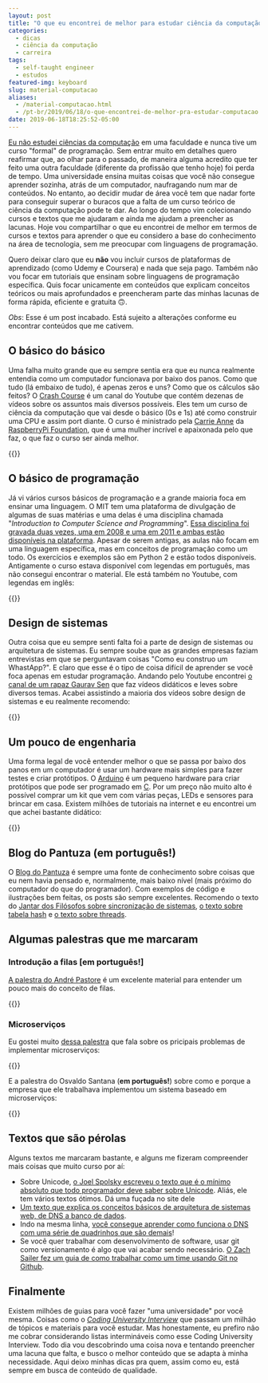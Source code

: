 ```yaml
---
layout: post
title: "O que eu encontrei de melhor para estudar ciência da computação"
categories:
  - dicas
  - ciência da computação
  - carreira 
tags:
  - self-taught engineer
  - estudos
featured-img: keyboard
slug: material-computacao
aliases: 
  - /material-computacao.html
  - /pt-br/2019/06/18/o-que-encontrei-de-melhor-pra-estudar-computacao.html
date: 2019-06-18T18:25:52-05:00
---
```


[Eu não estudei ciências da computação](https://leportella.com/pt-br/2016/03/13/de-oceanografa-para-programadora.html) em uma faculdade e nunca tive um curso "formal" de programação. Sem entrar muito em detalhes quero reafirmar que, ao olhar para o passado, de maneira alguma acredito que ter feito uma outra faculdade (diferente da profissão que tenho hoje) foi perda de tempo. <!--more--> Uma universidade ensina muitas coisas que você não consegue aprender sozinha, atrás de um computador, naufragando num mar de conteúdos. No entanto, ao decidir mudar de área você tem que nadar forte para conseguir superar o buracos que a falta de um curso teórico de ciência da computação pode te dar. Ao longo do tempo vim colecionando cursos e textos que me ajudaram e ainda me ajudam a preencher as lacunas. Hoje vou compartilhar o que eu encontrei de melhor em termos de cursos e textos para aprender o que eu considero a base do conhecimento na área de tecnologia, sem me preocupar com linguagens de programação. 

Quero deixar claro que eu **não** vou incluir cursos de plataformas de aprendizado (como Udemy e Coursera) e nada que seja pago. Também não vou focar em tutoriais que ensinam sobre linguagens de programação específica. Quis focar unicamente em conteúdos que explicam conceitos teóricos ou mais aprofundados e preencheram parte das minhas lacunas de forma rápida, eficiente e gratuita 🙃.

*Obs*: Esse é um post incabado. Está sujeito a alterações conforme eu encontrar conteúdos que me cativem.

## O básico do básico

Uma falha muito grande que eu sempre sentia era que eu nunca realmente entendia como um computador funcionava por baixo dos panos. Como que tudo (lá embaixo de tudo), é apenas zeros e uns? Como que os cálculos são feitos? O [Crash Course](https://www.youtube.com/user/crashcourse) é um canal do Youtube que contém dezenas de vídeos sobre os assuntos mais diversos possíveis. Eles tem um curso de ciência da computação que vai desde o básico (0s e 1s) até como construir uma CPU e assim port diante. O curso é ministrado pela [Carrie Anne](https://medium.com/r/?url=https%3A%2F%2Ftwitter.com%2FMissPhilbin) da [RaspberryPi Foundation](https://medium.com/r/?url=https%3A%2F%2Fwww.raspberrypi.org%2F), que é uma mulher incrível e apaixonada pelo que faz, o que faz o curso ser ainda melhor.

{{<youtube tpIctyqH29Q>}}


## O básico de programação

Já vi vários cursos básicos de programação e a grande maioria foca em ensinar uma linguagem. O MIT tem uma plataforma de divulgação de algumas de suas matérias e uma delas é uma disciplina chamada "*Introduction to Computer Science and Programming*". [Essa disciplina foi gravada duas vezes, uma em 2008 e uma em 2011 e ambas estão disponíveis na plataforma](https://medium.com/r/?url=https%3A%2F%2Focw.mit.edu%2Fcourses%2Felectrical-engineering-and-computer-science%2F6-00sc-introduction-to-computer-science-and-programming-spring-2011%2F). Apesar de serem antigas, as aulas não focam em uma linguagem específica, mas em conceitos de programação como um todo. Os exercícios e exemplos são em Python 2 e estão todos disponíveis. Antigamente o curso estava disponível com legendas em português, mas não consegui encontrar o material. Ele está também no Youtube, com legendas em inglês:

{{<youtube k6U-i4gXkLM>}}

## Design de sistemas

Outra coisa que eu sempre senti falta foi a parte de design de sistemas ou arquitetura de sistemas. Eu sempre soube que as grandes empresas faziam entrevistas em que se perguntavam coisas "Como eu construo um WhastApp?". E claro que esse é o tipo de coisa difícil de aprender se você foca apenas em estudar programação. Andando pelo Youtube encontrei [o canal de um rapaz Gaurav Sen](https://www.youtube.com/channel/UCRPMAqdtSgd0Ipeef7iFsKw) que faz vídeos didáticos e leves sobre diversos temas. Acabei assistindo a maioria dos vídeos sobre design de sistemas e eu realmente recomendo:

{{<youtube quLrc3PbuIw>}}

## Um pouco de engenharia
Uma forma legal de você entender melhor o que se passa por baixo dos panos em um computador é usar um hardware mais simples para fazer testes e criar protótipos. O [Arduino](https://medium.com/r/?url=https%3A%2F%2Fwww.arduino.cc%2F) é um pequeno hardware para criar protótipos que pode ser programado em [C](https://medium.com/r/?url=https%3A%2F%2Fen.wikipedia.org%2Fwiki%2FC_%28programming_language%29). Por um preço não muito alto é possível comprar um kit que vem com várias peças, LEDs e sensores para brincar em casa. Existem milhões de tutoriais na internet e eu encontrei um que achei bastante didático:

{{<youtube d8_xXNcGYgo>}}


## Blog do Pantuza (em português!)

O [Blog do Pantuza](https://medium.com/r/?url=https%3A%2F%2Fblog.pantuza.com%2Fartigos%2F) é sempre uma fonte de conhecimento sobre coisas que eu nem havia pensado e, normalmente, mais baixo nível (mais próximo do computador do que do programador). Com exemplos de código e ilustrações bem feitas, os posts são sempre excelentes. Recomendo o texto do [Jantar dos Filósofos sobre sincronização de sistemas](https://medium.com/r/?url=https%3A%2F%2Fblog.pantuza.com%2Fartigos%2Fo-jantar-dos-filosofos-problema-de-sincronizacao-em-sistemas-operacionais), [o texto sobre tabela hash](https://medium.com/r/?url=https%3A%2F%2Fblog.pantuza.com%2Fartigos%2Ftipos-abstratos-de-dados-tabela-hash) e [o texto sobre threads](https://medium.com/r/?url=https%3A%2F%2Fblog.pantuza.com%2Fartigos%2Fo-que-sao-e-como-funcionam-as-threads).


## Algumas palestras que me marcaram

### Introdução a filas [em português!]

[A palestra do André Pastore](https://www.youtube.com/watch?v=xqXYEL0SmyM&t=1s) é um excelente material para entender um pouco mais do conceito de filas.

{{<youtube xqXYEL0SmyM>}}

### Microserviços

Eu gostei muito [dessa palestra](https://www.youtube.com/watch?v=xqXYEL0SmyM&t=1s) que fala sobre os pricipais problemas de implementar microserviços:

{{<youtube X0tjziAQfNQ>}}

E a palestra do Osvaldo Santana (**em português!**) sobre como e porque a empresa que ele trabalhava implementou um sistema baseado em microserviços:

{{<youtube zRHkS99b6s8>}}

## Textos que são pérolas

Alguns textos me marcaram bastante, e alguns me fizeram compreender mais coisas que muito curso por aí:

* Sobre Unicode, [o Joel Spolsky escreveu o texto que é o mínimo absoluto que todo programador deve saber sobre Unicode](https://medium.com/r/?url=https%3A%2F%2Fwww.joelonsoftware.com%2F2003%2F10%2F08%2Fthe-absolute-minimum-every-software-developer-absolutely-positively-must-know-about-unicode-and-character-sets-no-excuses%2F). Aliás, ele tem vários textos ótimos. Dá uma fuçada no site dele
* [Um texto que explica os conceitos básicos de arquitetura de sistemas web, de DNS a banco de dados](https://medium.com/r/?url=https%3A%2F%2Fengineering.videoblocks.com%2Fweb-architecture-101-a3224e126947). 
* Indo na mesma linha, [você consegue aprender como funciona o DNS com uma série de quadrinhos que são demais](https://medium.com/r/?url=https%3A%2F%2Fhowdns.works%2F)!
* Se você quer trabalhar com desenvolvimento de software, usar git como versionamento é algo que vai acabar sendo necessário. [O Zach Sailer fez um guia de como trabalhar como um time usando Git no Github](https://medium.com/r/?url=https%3A%2F%2Fgithub.com%2FZsailer%2Fguide-to-working-as-team-on-github).

## Finalmente
Existem milhões de guias para você fazer "uma universidade" por você mesma. Coisas como o [*Coding University Interview*](https://medium.com/r/?url=https%3A%2F%2Fgithub.com%2Fjwasham%2Fcoding-interview-university) que passam um milhão de tópicos e materiais para você estudar. Mas honestamente, eu prefiro não me cobrar considerando listas intermináveis como esse Coding University Interview. Todo dia vou descobrindo uma coisa nova e tentando preencher uma lacuna que falta, e busco o melhor conteúdo que se adapta à minha necessidade. Aqui deixo minhas dicas pra quem, assim como eu, está sempre em busca de conteúdo de qualidade.